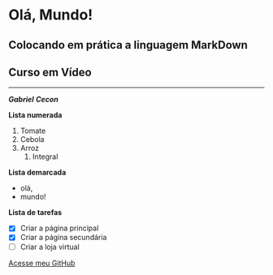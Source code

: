 # Olá, Mundo!
## Colocando em prática a linguagem MarkDown
## Curso em Vídeo
***
_**Gabriel**_ __*Cecon*__ 

**Lista numerada**
1. Tomate
1. Cebola
1. Arroz
   1. Integral
   
**Lista demarcada**
* olá,
* mundo!

**Lista de tarefas**
- [x] Criar a página principal
- [x] Criar a página secundária
- [ ] Criar a loja virtual

[Acesse meu GitHub](https://github.com/ceconcarlsen)


